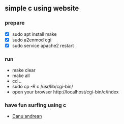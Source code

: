 ## simple c using website

### prepare
- [x] sudo apt install make
- [x] sudo a2enmod cgi
- [x] sudo service apache2 restart

### run
- make clear
- make all
- cd ..
- sudo cp -R  c /usr/lib/cgi-bin/
- open your browser http://localhost/cgi-bin/c/index

### have fun surfing using c
- <a href="https://me-danuandrean.github.io/">Danu andrean</a>